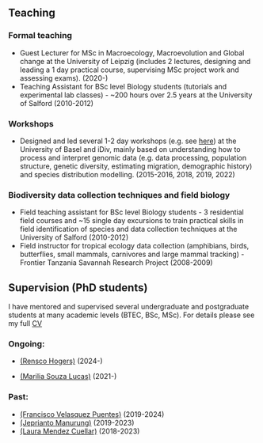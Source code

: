 ## Teaching

### Formal teaching
* Guest Lecturer for MSc in Macroecology, Macroevolution and Global change at the University of Leipzig (includes 2 lectures, designing and leading a 1 day practical course, supervising MSc project work and assessing exams). (2020-)
* Teaching Assistant for BSc level Biology students (tutorials and experimental lab classes) - ~200 hours over 2.5 years at the University of Salford (2010-2012)

### Workshops
* Designed and led several 1-2 day workshops (e.g. see [here](https://cd-barratt.github.io/ddRAD-seq_workshop/)) at the University of Basel and iDiv, mainly based on understanding how to process and interpret genomic data (e.g. data processing, population structure, genetic diversity, estimating migration, demographic history) and species distribution modelling. (2015-2016, 2018, 2019, 2022)

### Biodiversity data collection techniques and field biology
* Field teaching assistant for BSc level Biology students - 3 residential field courses and ~15 single day excursions to train practical skills in field identification of species and data collection techniques at the University of Salford (2010-2012)
* Field instructor for tropical ecology data collection (amphibians, birds, butterflies, small mammals, carnivores and large mammal tracking) - Frontier Tanzania Savannah Research Project (2008-2009)


## Supervision (PhD students)

I have mentored and supervised several undergraduate and postgraduate students at many academic levels (BTEC, BSc, MSc). For details please see my full [CV](/Barratt_CV_full.pdf)

### Ongoing:
* [(Rensco Hogers)](https://www.linkedin.com/mwlite/profile/in/rensco-hogers?originalSubdomain=nl) (2024-)

* [(Marilia Souza Lucas)](https://mariliasouza20.wixsite.com/marilia) (2021-)


### Past:
* [(Francisco Velasquez Puentes)](https://www.idiv.de/en/profile/1148.html) (2019-2024)
* [(Jeprianto Manurung)](https://www.researchgate.net/profile/Jeprianto-Manurung) (2019-2023)
* [(Laura Mendez Cuellar)](https://www.idiv.de/en/profile/1062.html) (2018-2023)
